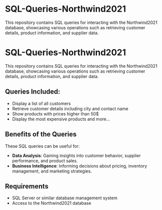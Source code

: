 # SQL-Queries-Northwind2021
This repository contains SQL queries for interacting with the Northwind2021 database, showcasing various operations such as retrieving customer details, product information, and supplier data.


# SQL-Queries-Northwind2021
This repository contains SQL queries for interacting with the Northwind2021 database, showcasing various operations such as retrieving customer details, product information, and supplier data.

## Queries Included:

- Display a list of all customers
- Retrieve customer details including city and contact name
- Show products with prices higher than 50$
- Display the most expensive products and more...

## Benefits of the Queries

These SQL queries can be useful for:

- **Data Analysis**: Gaining insights into customer behavior, supplier performance, and product sales.
- **Business Intelligence**: Informing decisions about pricing, inventory management, and marketing strategies.

## Requirements

- SQL Server or similar database management system
- Access to the Northwind2021 database


 

